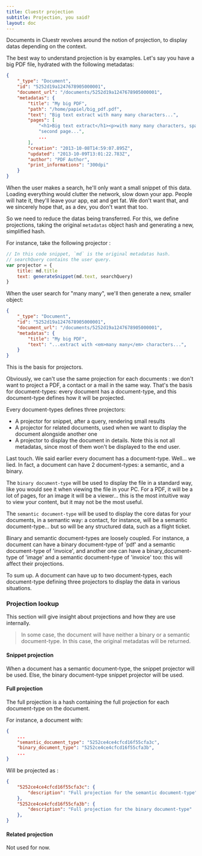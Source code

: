 ```yaml
---
title: Cluestr projection
subtitle: Projection, you said?
layout: doc
---
```


Documents in Cluestr revolves around the notion of projection, to display datas depending on the context.

The best way to understand projection is by examples. Let's say you have a big PDF file, hydrated with the following metadatas:

```json
{
	"_type": "Document",
	"id": "5252d19a1247678905000001",
	"document_url": "/documents/5252d19a1247678905000001",
	"metadatas": {
		"title": "My big PDF",
		"path": "/home/papiel/big_pdf.pdf",
		"text": "Big text extract with many many characters...",
		"pages": [
			"<h1>Big text extract</h1><p>with many many characters, spanning across multiple pages.",
			"second page...",
			...
		],
		"creation": "2013-10-08T14:59:07.895Z",
		"updated": "2013-10-09T13:01:22.783Z",
		"author": "PDF Author",
		"print_informations": "300dpi"
	}
}
```

When the user makes a search, he'll only want a small snippet of this data. Loading everything would clutter the network, slow down your app. People will hate it, they'll leave your app, eat and get fat. We don't want that, and we sincerely hope that, as a dev, you don't want that too.

So we need to reduce the datas being transferred. For this, we define projections, taking the original `metadatas` object hash and generating a new, simplified hash.

For instance, take the following projector :

```javascript
// In this code snippet, `md` is the original metadatas hash.
// searchQuery contains the user query.
var projector = {
	title: md.title
	text: generateSnippet(md.text, searchQuery)
}
```

When the user search for "many many", we'll then generate a new, smaller object:

```json
{
	"_type": "Document",
	"id": "5252d19a1247678905000001",
	"document_url": "/documents/5252d19a1247678905000001",
	"metadatas": {
		"title": "My big PDF",
		"text": "...extract with <em>many many</em> characters...",
	}
}
```

This is the basis for projectors.

Obviously, we can't use the same projection for each documents : we don't want to project a PDF, a contact or a mail in the same way.
That's the basis for document-types: every document has a document-type, and this document-type defines how it will be projected.

Every document-types defines three projectors:

* A projector for snippet, after a query, rendering small results
* A projector for related documents, used when we want to display the document alongside another one
* A projector to display the document in details. Note this is not all metadatas, since most of them won't be displayed to the end user.

Last touch. We said earlier every document has a document-type. Well... we lied. In fact, a document can have 2 document-types: a semantic, and a binary.

The `binary document-type` will be used to display the file in a standard way, like you would see it when viewing the file in your PC. For a PDF, it will be a lot of pages, for an image it will be a viewer... this is the most intuitive way to view your content, but it may not be the most useful.

The `semantic document-type` will be used to display the core datas for your documents, in a semantic way: a contact, for instance, will be a semantic document-type... but so will be any structured data, such as a flight ticket.

Binary and semantic document-types are loosely coupled. For instance, a document can have a binary document-type of 'pdf' and a semantic document-type of 'invoice', and another one can have a binary_document-type of 'image' and a semantic document-type of 'invoice' too: this will affect their projections.

To sum up. A document can have up to two document-types, each document-type defining three projectors to display the data in various situations.

### Projection lookup
This section will give insight about projections and how they are use internally.

> In some case, the document will have neither a binary or a semantic document-type. In this case, the original metadatas will be returned.

#### Snippet projection
When a document has a semantic document-type, the snippet projector will be used. Else, the binary document-type snippet projector will be used.

#### Full projection
The full projection is a hash containing the full projection for each document-type on the document.

For instance, a document with:

```json
{
	...
    "semantic_document_type": "5252ce4ce4cfcd16f55cfa3c",
    "binary_document_type": "5252ce4ce4cfcd16f55cfa3b",
    ...
}
```

Will be projected as :

```json
{
	"5252ce4ce4cfcd16f55cfa3c": {
		"description": "Full projection for the semantic document-type"
	},
	"5252ce4ce4cfcd16f55cfa3b": {
		"description": "Full projection for the binary document-type"
	},
}
```

#### Related projection
Not used for now.
